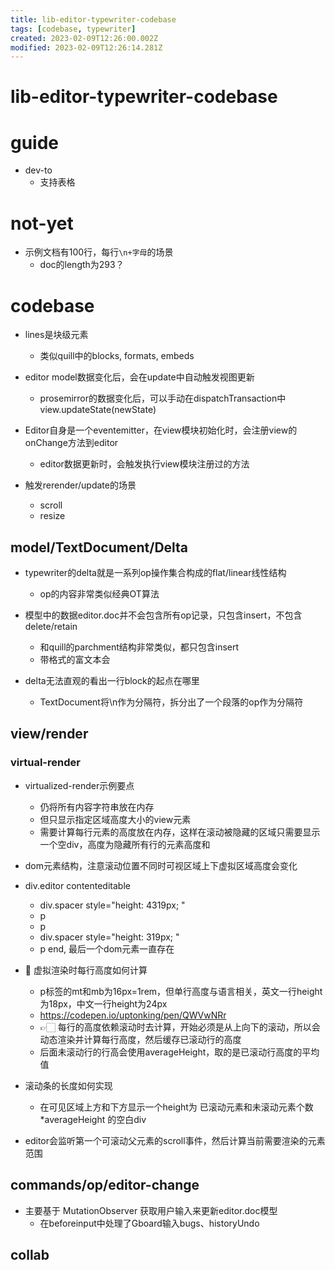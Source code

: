 ```yaml
---
title: lib-editor-typewriter-codebase
tags: [codebase, typewriter]
created: 2023-02-09T12:26:00.002Z
modified: 2023-02-09T12:26:14.281Z
---
```


# lib-editor-typewriter-codebase

# guide

- dev-to
  - 支持表格
# not-yet
- 示例文档有100行，每行`\n+字母`的场景
  - doc的length为293？
# codebase
- lines是块级元素
  - 类似quill中的blocks, formats, embeds

- editor model数据变化后，会在update中自动触发视图更新
  - prosemirror的数据变化后，可以手动在dispatchTransaction中view.updateState(newState)

- Editor自身是一个eventemitter，在view模块初始化时，会注册view的onChange方法到editor
  - editor数据更新时，会触发执行view模块注册过的方法

- 触发rerender/update的场景
  - scroll
  - resize

## model/TextDocument/Delta

- typewriter的delta就是一系列op操作集合构成的flat/linear线性结构
  - op的内容非常类似经典OT算法

- 模型中的数据editor.doc并不会包含所有op记录，只包含insert，不包含delete/retain
  - 和quill的parchment结构非常类似，都只包含insert
  - 带格式的富文本会

- delta无法直观的看出一行block的起点在哪里
  - TextDocument将\n作为分隔符，拆分出了一个段落的op作为分隔符

## view/render

### virtual-render

- virtualized-render示例要点
  - 仍将所有内容字符串放在内存
  - 但只显示指定区域高度大小的view元素
  - 需要计算每行元素的高度放在内存，这样在滚动被隐藏的区域只需要显示一个空div，高度为隐藏所有行的元素高度和

- dom元素结构，注意滚动位置不同时可视区域上下虚拟区域高度会变化
- div.editor contenteditable
  - div.spacer style="height: 4319px; "
  - p
  - p
  - div.spacer style="height: 319px; "
  - p end, 最后一个dom元素一直存在

- 🤔 虚拟渲染时每行高度如何计算
  - p标签的mt和mb为16px=1rem，但单行高度与语言相关，英文一行height为18px，中文一行height为24px
  - https://codepen.io/uptonking/pen/QWVwNRr
  - 👉🏻 每行的高度依赖滚动时去计算，开始必须是从上向下的滚动，所以会动态渲染并计算每行高度，然后缓存已滚动行的高度
  - 后面未滚动行的行高会使用averageHeight，取的是已滚动行高度的平均值

- 滚动条的长度如何实现
  - 在可见区域上方和下方显示一个height为 已滚动元素和未滚动元素个数*averageHeight 的空白div

- editor会监听第一个可滚动父元素的scroll事件，然后计算当前需要渲染的元素范围

## commands/op/editor-change

- 主要基于 MutationObserver 获取用户输入来更新editor.doc模型
  - 在beforeinput中处理了Gboard输入bugs、historyUndo

## collab
